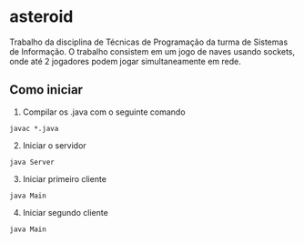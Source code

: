 # asteroid

Trabalho da disciplina de Técnicas de Programação da turma de Sistemas de Informação.
O trabalho consistem em um jogo de naves usando sockets, onde até 2 jogadores podem jogar simultaneamente em rede.

## Como iniciar

1) Compilar os .java com o seguinte comando
```
javac *.java
```

2) Iniciar o servidor
```
java Server
```

3) Iniciar primeiro cliente
```
java Main
```

4) Iniciar segundo cliente
```
java Main
```

